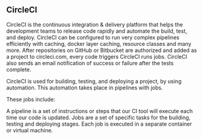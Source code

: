 
## CircleCI ##

CircleCI is the continuous integration & delivery platform that helps the development teams to release code rapidly and automate the build, test, and deploy. 
CircleCI can be configured to run very complex pipelines efficiently with caching, docker layer caching, resource classes and many more. 
After repositories on GitHub or Bitbucket are authorized and added as a project to circleci.com, every code triggers CircleCI runs jobs. 
CircleCI also sends an email notification of success or failure after the tests complete.

CircleCI is used for building, testing, and deploying a project, by using automation. 
This automation takes place in pipelines with jobs.


These jobs include: 

A pipeline is a set of instructions or steps that our CI tool will execute each time our code is updated.
Jobs are a set of specific tasks for the building, testing and deploying stages. Each job is executed in a separate container or virtual machine.

